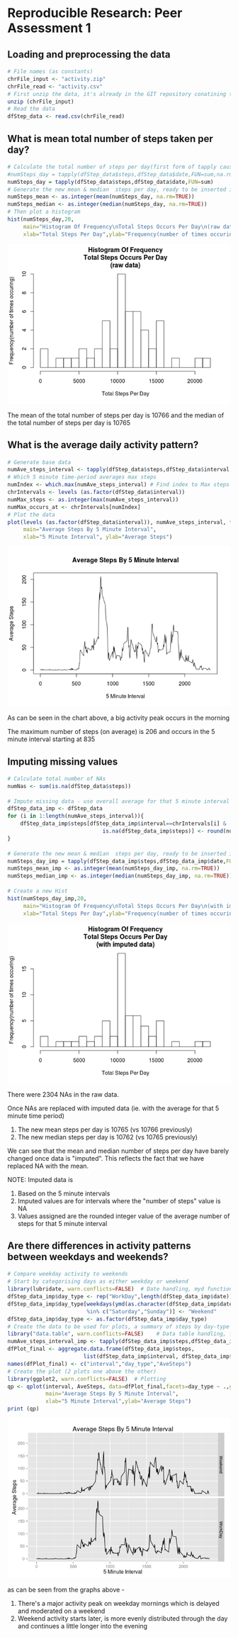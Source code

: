 # Reproducible Research: Peer Assessment 1


## Loading and preprocessing the data

```r
# File names (as constants)
chrFile_input <- "activity.zip"
chrFile_read <- "activity.csv"
# First unzip the data, it's already in the GIT repository conatining this document
unzip (chrFile_input)
# Read the data
dfStep_data <- read.csv(chrFile_read)
```
## What is mean total number of steps taken per day?

```r
# Calculate the total number of steps per day(first form of tapply causes problems so is commented out)
#numSteps_day = tapply(dfStep_data$steps,dfStep_data$date,FUN=sum,na.rm=TRUE)
numSteps_day = tapply(dfStep_data$steps,dfStep_data$date,FUN=sum)
# Generate the new mean & median  steps per day, ready to be inserted inline in commentary
numSteps_mean <- as.integer(mean(numSteps_day, na.rm=TRUE))
numSteps_median <- as.integer(median(numSteps_day, na.rm=TRUE))
# Then plot a histogram
hist(numSteps_day,20,
     main="Histogram Of Frequency\nTotal Steps Occurs Per Day\n(raw data)",
     xlab="Total Steps Per Day",ylab="Frequency(number of times occuring)")
```

![](PA1_template_files/figure-html/total_steps_raw-1.png)
  
The mean of the total number of steps per day is 10766
 and the median of the total number of steps per day is 10765  

## What is the average daily activity pattern?


```r
# Generate base data
numAve_steps_interval <- tapply(dfStep_data$steps,dfStep_data$interval,FUN=mean,na.rm=TRUE)
# Which 5 minute time-period averages max steps
numIndex <- which.max(numAve_steps_interval) # Find index to Max steps
chrIntervals <- levels (as.factor(dfStep_data$interval))
numMax_steps <- as.integer(max(numAve_steps_interval))
numMax_occurs_at <- chrIntervals[numIndex]
# Plot the data
plot(levels (as.factor(dfStep_data$interval)), numAve_steps_interval, type="l",
     main="Average Steps By 5 Minute Interval",
     xlab="5 Minute Interval", ylab="Average Steps")
```

![](PA1_template_files/figure-html/activity_pattern_raw-1.png)
  
As can be seen in the chart above, a big activity peak occurs in the morning  

The maximum number of steps (on average) is 206
 and occurs in the 5 minute interval starting at 835

## Imputing missing values


```r
# Calculate total number of NAs
numNas <- sum(is.na(dfStep_data$steps))

# Impute missing data - use overall average for that 5 minute interval (rounded to integer)
dfStep_data_imp <- dfStep_data
for (i in 1:length(numAve_steps_interval)){
    dfStep_data_imp$steps[dfStep_data_imp$interval==chrIntervals[i] & 
                              is.na(dfStep_data_imp$steps)] <- round(numAve_steps_interval[i],0)
}

# Generate the new mean & median  steps per day, ready to be inserted inline in commentary
numSteps_day_imp = tapply(dfStep_data_imp$steps,dfStep_data_imp$date,FUN=sum,na.rm=TRUE)
numSteps_mean_imp <- as.integer(mean(numSteps_day_imp, na.rm=TRUE))
numSteps_median_imp <- as.integer(median(numSteps_day_imp, na.rm=TRUE))

# Create a new Hist
hist(numSteps_day_imp,20,
     main="Histogram Of Frequency\nTotal Steps Occurs Per Day\n(with imputed data)",
     xlab="Total Steps Per Day",ylab="Frequency(number of times occuring)")
```

![](PA1_template_files/figure-html/impute_values-1.png)
  
There were 2304 NAs in the raw data.  
  
Once NAs are replaced with imputed data (ie. with the average for that 5 minute time period)  
1.  The new mean steps per day is 10765 (vs 10766 previously)  
2.  The new median steps per day is 10762  (vs 10765 previously)  
  
We can see that the mean and median number of steps per day have barely changed once data is "imputed".
 This reflects the fact that we have replaced NA with the mean.   

NOTE: Imputed data is  
1. Based on the 5 minute intervals  
2. Imputed values are for intervals where the "number of steps" value is NA  
3. Values assigned are the rounded integer value of the average number of steps for that 5 minute interval  

## Are there differences in activity patterns between weekdays and weekends?


```r
# Compare weekday activity to weekends
# Start by categorising days as either weekday or weekend
library(lubridate, warn.conflicts=FALSE)  # Date handling, myd function
dfStep_data_imp$day_type <- rep("WorkDay",length(dfStep_data_imp$date))
dfStep_data_imp$day_type[weekdays(ymd(as.character(dfStep_data_imp$date)))
                         %in% c("Saturday","Sunday")] <- "Weekend"
dfStep_data_imp$day_type <- as.factor(dfStep_data_imp$day_type)
# Create the data to be used for plots, a summary of steps by day-type and 5-minute-interval
library("data.table", warn.conflicts=FALSE)    # Data table handling, for Aggregate function
numAve_steps_interval_imp <- tapply(dfStep_data_imp$steps,dfStep_data_imp$interval,FUN=mean,na.rm=TRUE)
dfPlot_final <- aggregate.data.frame(dfStep_data_imp$steps,  
                        list(dfStep_data_imp$interval, dfStep_data_imp$day_type), FUN=mean)
names(dfPlot_final) <- c("interval","day_type","AveSteps")
# Create the plot (2 plots one above the other)
library(ggplot2, warn.conflicts=FALSE)  # Plotting
qp <- qplot(interval, AveSteps, data=dfPlot_final,facets=day_type ~ .,geom="line",
            main="Average Steps By 5 Minute Interval",
            xlab="5 Minute Interval",ylab="Average Steps")
print (qp)
```

![](PA1_template_files/figure-html/weekdays_v_weekends-1.png)
  
as can be seen from the graphs above -  
1) There's a major activity peak on weekday mornings which is delayed and moderated on a weekend  
2) Weekend activity starts later, is more evenly distributed through the day and continues a little longer into the evening  
